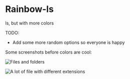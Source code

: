 # Rainbow-ls
ls, but with more colors

TODO:
  - Add some more random options so everyone is happy

Some screenshots before colors are cool:

![Files and folders](https://github.com/Saphielle-Akiyama/Rainbow-ls/blob/master/screenshots/filetypes.png)

![A lot of file with different extensions](https://github.com/Saphielle-Akiyama/Rainbow-ls/blob/master/screenshots/file_extensions.png)
